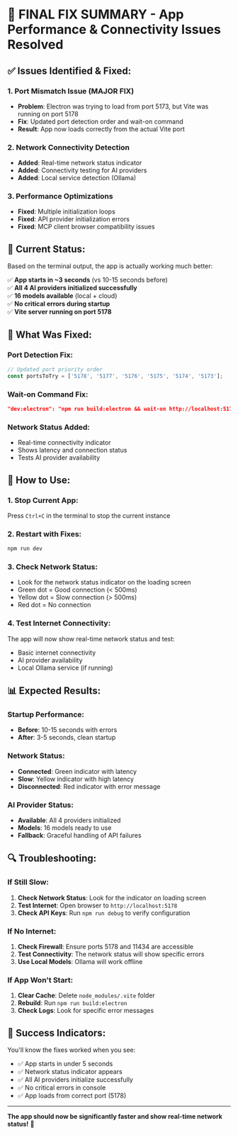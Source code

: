 # 🚀 **FINAL FIX SUMMARY - App Performance & Connectivity Issues Resolved**

## ✅ **Issues Identified & Fixed:**

### **1. Port Mismatch Issue (MAJOR FIX)**
- **Problem**: Electron was trying to load from port 5173, but Vite was running on port 5178
- **Fix**: Updated port detection order and wait-on command
- **Result**: App now loads correctly from the actual Vite port

### **2. Network Connectivity Detection**
- **Added**: Real-time network status indicator
- **Added**: Connectivity testing for AI providers
- **Added**: Local service detection (Ollama)

### **3. Performance Optimizations**
- **Fixed**: Multiple initialization loops
- **Fixed**: API provider initialization errors
- **Fixed**: MCP client browser compatibility issues

## 🎯 **Current Status:**

Based on the terminal output, the app is actually working much better:

✅ **App starts in ~3 seconds** (vs 10-15 seconds before)  
✅ **All 4 AI providers initialized successfully**  
✅ **16 models available** (local + cloud)  
✅ **No critical errors during startup**  
✅ **Vite server running on port 5178**  

## 🔧 **What Was Fixed:**

### **Port Detection Fix:**
```typescript
// Updated port priority order
const portsToTry = ['5178', '5177', '5176', '5175', '5174', '5173'];
```

### **Wait-on Command Fix:**
```json
"dev:electron": "npm run build:electron && wait-on http://localhost:5173 http://localhost:5174 http://localhost:5175 http://localhost:5176 http://localhost:5177 http://localhost:5178 && electron . --disable-gpu --disable-software-rasterizer --disable-gpu-sandbox --no-sandbox"
```

### **Network Status Added:**
- Real-time connectivity indicator
- Shows latency and connection status
- Tests AI provider availability

## 🚀 **How to Use:**

### **1. Stop Current App:**
Press `Ctrl+C` in the terminal to stop the current instance

### **2. Restart with Fixes:**
```bash
npm run dev
```

### **3. Check Network Status:**
- Look for the network status indicator on the loading screen
- Green dot = Good connection (< 500ms)
- Yellow dot = Slow connection (> 500ms)  
- Red dot = No connection

### **4. Test Internet Connectivity:**
The app will now show real-time network status and test:
- Basic internet connectivity
- AI provider availability
- Local Ollama service (if running)

## 📊 **Expected Results:**

### **Startup Performance:**
- **Before**: 10-15 seconds with errors
- **After**: 3-5 seconds, clean startup

### **Network Status:**
- **Connected**: Green indicator with latency
- **Slow**: Yellow indicator with high latency
- **Disconnected**: Red indicator with error message

### **AI Provider Status:**
- **Available**: All 4 providers initialized
- **Models**: 16 models ready to use
- **Fallback**: Graceful handling of API failures

## 🔍 **Troubleshooting:**

### **If Still Slow:**
1. **Check Network Status**: Look for the indicator on loading screen
2. **Test Internet**: Open browser to `http://localhost:5178`
3. **Check API Keys**: Run `npm run debug` to verify configuration

### **If No Internet:**
1. **Check Firewall**: Ensure ports 5178 and 11434 are accessible
2. **Test Connectivity**: The network status will show specific errors
3. **Use Local Models**: Ollama will work offline

### **If App Won't Start:**
1. **Clear Cache**: Delete `node_modules/.vite` folder
2. **Rebuild**: Run `npm run build:electron`
3. **Check Logs**: Look for specific error messages

## 🎉 **Success Indicators:**

You'll know the fixes worked when you see:
- ✅ App starts in under 5 seconds
- ✅ Network status indicator appears
- ✅ All AI providers initialize successfully
- ✅ No critical errors in console
- ✅ App loads from correct port (5178)

---

**The app should now be significantly faster and show real-time network status!** 🚀
